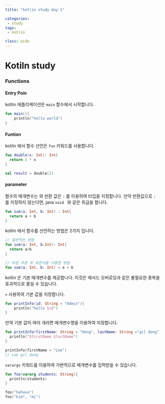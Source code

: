 ```yaml
---
title: "kotlin study day.1"

categories:
 - study
tags:
 - kotlin

class: wide
---
```

# Kotiln study 

### Functions



#### Entry Poin

kotlin 애플리케이션은 `main` 함수에서 시작합니다.

```kotlin
fun main(){
	println("hello world")
}
```



#### Funtion

kotiln 에서 함수 선언은 `fun` 키워드를 사용합니다.

```kotlin
fun double(x: Int): Int{
  return 2 * x
}

val result = double(2)
```



#### parameter

함수의 매개변수는 와 반환 값은  `:` 를 이용하여 타입을 지정합니다. 만약 반환값으로 `:` 를 지정하지 않는다면, java `void ` 와 같은 취급을 합니다.

```kotlin
fun sum(a: Int, b: Int) : Int{
  return a + b
}
```

kotlin 에서 함수를 선언하는 방법은 2가지 입니다.

```kotlin
// 일반적인 방법
fun sum(a: Int, b:Int): Int{
  return a+b
}

// 타입 추론 및 표현식을 사용한 방법
fun sum(a: Int, b: Int) = a + b
```

kotlin 은 기본 매개변수를 제공합니다. 이것은 메서드 오버로딩과 같은 불필요한 중복을 효과적으로 줄일 수 있습니다.

`=` 사용하여 기본 값을 지정합니다.

```kotlin
fun printInfo(id: String = "Admin"){
	println("hello $id")
}
```

만약 기본 값이 여러 개라면 매개변수명을 이용하여 지정합니다.

```kotlin
fun printInfo(firstName: String = "Hong", lastName: String ="gil dong"){
  println("$firstName $lastName")
}

printInfo(firstName = "Lee")
// Lee gil dong
```

`varargs` 키워드를 이용하여 가변적으로 매개변수를 입력받을 수 있습니다.

```kotlin
fun foo(vararg students: String){
  println(students)
}

foo("hahava")
foo("kim", "mj")
```


